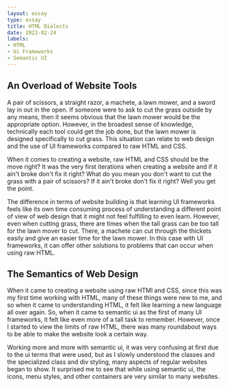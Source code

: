 ```yaml
---
layout: essay
type: essay
title: HTML Dialects
date: 2022-02-24
labels:
- HTML
- Ui Frameworks
- Semantic UI
---
```

## An Overload of Website Tools
A pair of scissors, a straight razor, a machete, a lawn mower, and a sword lay in out in the open. If someone were to ask to cut the grass outside by any means, then it seems obvious that the lawn mower would be the appropriate option. However, in the broadest sense of knowledge, technically each tool could get the job done, but the lawn mower is designed specifically to cut grass. This situation can relate to web design and the use of UI frameworks compared to raw HTML and CSS. 

When it comes to creating a website, raw HTML and CSS should be the move right? It was the very first iterations when creating a website and if it ain't broke don't fix it right? What do you mean you don't want to cut the grass with a pair of scissors? If it ain't broke don't fix it right? Well you get the point.

The difference in terms of website building is that learning UI frameworks feels like its own time consuming process of understanding a different point of view of web design that it might not feel fulfilling to even learn. However, even when cutting grass, there are times when the tall grass can be too tall for the lawn mover to cut. There, a machete can cut through the thickets easily and give an easier time for the lawn mower. In this case with UI frameworks, it can offer other solutions to problems that can occur when using raw HTML.


## The Semantics of Web Design
When it came to creating a website using raw HTMl and CSS, since this was my first time working with HTML, many of these things were new to me, and so when it came to understanding HTML, it felt like learning a new language all over again. So, when it came to semantic ui as the first of many UI frameworks, it felt like even more of a tall task to remember. However, once I started to view the limits of raw HTML, there was many roundabout ways to be able to make the website look a certain way.

Working more and more with semantic ui, it was very confusing at first due to the ui terms that were used, but as I slowly understood the classes and the specialized class and div styling, many aspects of regular websites began to show. It surprised me to see that while using semantic ui, the icons, menu styles, and other containers are very similar to many websites.

